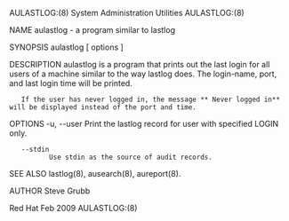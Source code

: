 AULASTLOG:(8)                                             System Administration Utilities                                            AULASTLOG:(8)

NAME
       aulastlog - a program similar to lastlog

SYNOPSIS
       aulastlog [ options ]

DESCRIPTION
       aulastlog is a program that prints out the last login for all users of a machine similar to the way lastlog does. The login-name, port, and
       last login time will be printed.

       If the user has never logged in, the message ** Never logged in** will be displayed instead of the port and time.

OPTIONS
       -u, --user
              Print the lastlog record for user with specified LOGIN only.

       --stdin
              Use stdin as the source of audit records.

SEE ALSO
       lastlog(8), ausearch(8), aureport(8).

AUTHOR
       Steve Grubb

Red Hat                                                              Feb 2009                                                        AULASTLOG:(8)
